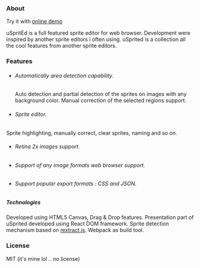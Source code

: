 


### About

  Try it with [online demo](http://www.linuxenko.pro/showcase/usprited/)

 uSpritEd is a full featured sprite editor for web browser. Development were inspired
 by another sprite editors i often using. uSprited is a collection all the cool features
 from another sprite editors.

### Features

 * ###### Automatically area detection capability.

   Auto detection and partial detection of the sprites on images with any background
  color. Manual correction of the selected regions support.

 * ###### Sprite editor.

  Sprite highlighting, manually correct, clear sprites, naming and so on.

 * ###### Retina 2x images support.
 * ###### Support of any image formats web browser support.
 * ###### Support popular export formats : CSS and JSON.



##### Technologies

 Developed using HTML5 Canvas, Drag & Drop features.
 Presentation part of uSprited developed using React DOM framework.
 Sprite detection mechanism based on [rextract.js](https://github.com/linuxenko/rextract.js).
 Webpack as build tool.


 ### License

 MIT  (it's mine lol .. no license)
